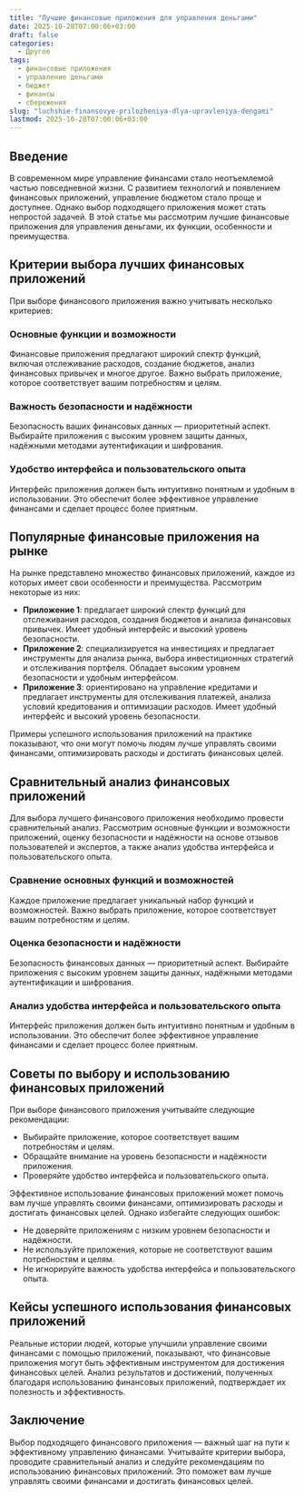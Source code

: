 ```yaml
---
title: "Лучшие финансовые приложения для управления деньгами"
date: 2025-10-28T07:00:06+03:00
draft: false
categories:
  - Другое
tags:
  - финансовые приложения
  - управление деньгами
  - бюджет
  - финансы
  - сбережения
slug: "luchshie-finansovye-prilozheniya-dlya-upravleniya-dengami"
lastmod: 2025-10-28T07:00:06+03:00
---
```


## Введение

В современном мире управление финансами стало неотъемлемой частью повседневной жизни. С развитием технологий и появлением финансовых приложений, управление бюджетом стало проще и доступнее. Однако выбор подходящего приложения может стать непростой задачей. В этой статье мы рассмотрим лучшие финансовые приложения для управления деньгами, их функции, особенности и преимущества.

## Критерии выбора лучших финансовых приложений

При выборе финансового приложения важно учитывать несколько критериев:

### Основные функции и возможности

Финансовые приложения предлагают широкий спектр функций, включая отслеживание расходов, создание бюджетов, анализ финансовых привычек и многое другое. Важно выбрать приложение, которое соответствует вашим потребностям и целям.

### Важность безопасности и надёжности

Безопасность ваших финансовых данных — приоритетный аспект. Выбирайте приложения с высоким уровнем защиты данных, надёжными методами аутентификации и шифрования.

### Удобство интерфейса и пользовательского опыта

Интерфейс приложения должен быть интуитивно понятным и удобным в использовании. Это обеспечит более эффективное управление финансами и сделает процесс более приятным.

## Популярные финансовые приложения на рынке

На рынке представлено множество финансовых приложений, каждое из которых имеет свои особенности и преимущества. Рассмотрим некоторые из них:

- **Приложение 1**: предлагает широкий спектр функций для отслеживания расходов, создания бюджетов и анализа финансовых привычек. Имеет удобный интерфейс и высокий уровень безопасности.
- **Приложение 2**: специализируется на инвестициях и предлагает инструменты для анализа рынка, выбора инвестиционных стратегий и отслеживания портфеля. Обладает высоким уровнем безопасности и удобным интерфейсом.
- **Приложение 3**: ориентировано на управление кредитами и предлагает инструменты для отслеживания платежей, анализа условий кредитования и оптимизации расходов. Имеет удобный интерфейс и высокий уровень безопасности.

Примеры успешного использования приложений на практике показывают, что они могут помочь людям лучше управлять своими финансами, оптимизировать расходы и достигать финансовых целей.

## Сравнительный анализ финансовых приложений

Для выбора лучшего финансового приложения необходимо провести сравнительный анализ. Рассмотрим основные функции и возможности приложений, оценку безопасности и надёжности на основе отзывов пользователей и экспертов, а также анализ удобства интерфейса и пользовательского опыта.

### Сравнение основных функций и возможностей

Каждое приложение предлагает уникальный набор функций и возможностей. Важно выбрать приложение, которое соответствует вашим потребностям и целям.

### Оценка безопасности и надёжности

Безопасность финансовых данных — приоритетный аспект. Выбирайте приложения с высоким уровнем защиты данных, надёжными методами аутентификации и шифрования.

### Анализ удобства интерфейса и пользовательского опыта

Интерфейс приложения должен быть интуитивно понятным и удобным в использовании. Это обеспечит более эффективное управление финансами и сделает процесс более приятным.

## Советы по выбору и использованию финансовых приложений

При выборе финансового приложения учитывайте следующие рекомендации:

- Выбирайте приложение, которое соответствует вашим потребностям и целям.
- Обращайте внимание на уровень безопасности и надёжности приложения.
- Проверяйте удобство интерфейса и пользовательского опыта.

Эффективное использование финансовых приложений может помочь вам лучше управлять своими финансами, оптимизировать расходы и достигать финансовых целей. Однако избегайте следующих ошибок:

- Не доверяйте приложениям с низким уровнем безопасности и надёжности.
- Не используйте приложения, которые не соответствуют вашим потребностям и целям.
- Не игнорируйте важность удобства интерфейса и пользовательского опыта.

## Кейсы успешного использования финансовых приложений

Реальные истории людей, которые улучшили управление своими финансами с помощью приложений, показывают, что финансовые приложения могут быть эффективным инструментом для достижения финансовых целей. Анализ результатов и достижений, полученных благодаря использованию финансовых приложений, подтверждает их полезность и эффективность.

## Заключение

Выбор подходящего финансового приложения — важный шаг на пути к эффективному управлению финансами. Учитывайте критерии выбора, проводите сравнительный анализ и следуйте рекомендациям по использованию финансовых приложений. Это поможет вам лучше управлять своими финансами и достигать финансовых целей.
